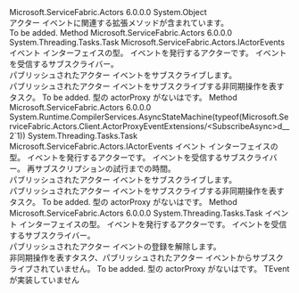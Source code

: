 <Type Name="ActorProxyEventExtensions" FullName="Microsoft.ServiceFabric.Actors.Client.ActorProxyEventExtensions">
  <TypeSignature Language="C#" Value="public static class ActorProxyEventExtensions" />
  <TypeSignature Language="ILAsm" Value=".class public auto ansi abstract sealed beforefieldinit ActorProxyEventExtensions extends System.Object" />
  <TypeSignature Language="DocId" Value="T:Microsoft.ServiceFabric.Actors.Client.ActorProxyEventExtensions" />
  <TypeSignature Language="VB.NET" Value="Public Module ActorProxyEventExtensions" />
  <TypeSignature Language="F#" Value="type ActorProxyEventExtensions = class" />
  <AssemblyInfo>
    <AssemblyName>Microsoft.ServiceFabric.Actors</AssemblyName>
    <AssemblyVersion>6.0.0.0</AssemblyVersion>
  </AssemblyInfo>
  <Base>
    <BaseTypeName>System.Object</BaseTypeName>
  </Base>
  <Interfaces />
  <Docs>
    <summary>
            アクター イベントに関連する拡張メソッドが含まれています。
            </summary>
    <remarks>To be added.</remarks>
  </Docs>
  <Members>
    <Member MemberName="SubscribeAsync&lt;TEvent&gt;">
      <MemberSignature Language="C#" Value="public static System.Threading.Tasks.Task SubscribeAsync&lt;TEvent&gt; (this Microsoft.ServiceFabric.Actors.IActorEventPublisher actorProxy, TEvent subscriber) where TEvent : Microsoft.ServiceFabric.Actors.IActorEvents;" />
      <MemberSignature Language="ILAsm" Value=".method public static hidebysig class System.Threading.Tasks.Task SubscribeAsync&lt;(class Microsoft.ServiceFabric.Actors.IActorEvents) TEvent&gt;(class Microsoft.ServiceFabric.Actors.IActorEventPublisher actorProxy, !!TEvent subscriber) cil managed" />
      <MemberSignature Language="DocId" Value="M:Microsoft.ServiceFabric.Actors.Client.ActorProxyEventExtensions.SubscribeAsync``1(Microsoft.ServiceFabric.Actors.IActorEventPublisher,``0)" />
      <MemberSignature Language="VB.NET" Value="&lt;Extension()&gt;&#xA;Public Function SubscribeAsync(Of TEvent As IActorEvents) (actorProxy As IActorEventPublisher, subscriber As TEvent) As Task" />
      <MemberSignature Language="F#" Value="static member SubscribeAsync : Microsoft.ServiceFabric.Actors.IActorEventPublisher * 'Event -&gt; System.Threading.Tasks.Task (requires 'Event :&gt; Microsoft.ServiceFabric.Actors.IActorEvents)" Usage="Microsoft.ServiceFabric.Actors.Client.ActorProxyEventExtensions.SubscribeAsync (actorProxy, subscriber)" />
      <MemberType>Method</MemberType>
      <AssemblyInfo>
        <AssemblyName>Microsoft.ServiceFabric.Actors</AssemblyName>
        <AssemblyVersion>6.0.0.0</AssemblyVersion>
      </AssemblyInfo>
      <ReturnValue>
        <ReturnType>System.Threading.Tasks.Task</ReturnType>
      </ReturnValue>
      <TypeParameters>
        <TypeParameter Name="TEvent">
          <Constraints>
            <InterfaceName>Microsoft.ServiceFabric.Actors.IActorEvents</InterfaceName>
          </Constraints>
        </TypeParameter>
      </TypeParameters>
      <Parameters>
        <Parameter Name="actorProxy" Type="Microsoft.ServiceFabric.Actors.IActorEventPublisher" RefType="this" />
        <Parameter Name="subscriber" Type="TEvent" />
      </Parameters>
      <Docs>
        <typeparam name="TEvent">イベント インターフェイスの型。</typeparam>
        <param name="actorProxy">イベントを発行するアクターです。</param>
        <param name="subscriber">イベントを受信するサブスクライバー。</param>
        <summary>
            パブリッシュされたアクター イベントをサブスクライブします。
            </summary>
        <returns>パブリッシュされたアクター イベントをサブスクライブする非同期操作を表すタスク。</returns>
        <remarks>To be added.</remarks>
        <exception cref="T:System.ArgumentException">
          <para>型の actorProxy がないは<see cref="T:Microsoft.ServiceFabric.Actors.Client.ActorProxy" /></para>です。
            </exception>
      </Docs>
    </Member>
    <Member MemberName="SubscribeAsync&lt;TEvent&gt;">
      <MemberSignature Language="C#" Value="public static System.Threading.Tasks.Task SubscribeAsync&lt;TEvent&gt; (this Microsoft.ServiceFabric.Actors.IActorEventPublisher actorProxy, TEvent subscriber, TimeSpan resubscriptionInterval) where TEvent : Microsoft.ServiceFabric.Actors.IActorEvents;" />
      <MemberSignature Language="ILAsm" Value=".method public static hidebysig class System.Threading.Tasks.Task SubscribeAsync&lt;(class Microsoft.ServiceFabric.Actors.IActorEvents) TEvent&gt;(class Microsoft.ServiceFabric.Actors.IActorEventPublisher actorProxy, !!TEvent subscriber, valuetype System.TimeSpan resubscriptionInterval) cil managed" />
      <MemberSignature Language="DocId" Value="M:Microsoft.ServiceFabric.Actors.Client.ActorProxyEventExtensions.SubscribeAsync``1(Microsoft.ServiceFabric.Actors.IActorEventPublisher,``0,System.TimeSpan)" />
      <MemberSignature Language="VB.NET" Value="&lt;Extension()&gt;&#xA;Public Function SubscribeAsync(Of TEvent As IActorEvents) (actorProxy As IActorEventPublisher, subscriber As TEvent, resubscriptionInterval As TimeSpan) As Task" />
      <MemberSignature Language="F#" Value="static member SubscribeAsync : Microsoft.ServiceFabric.Actors.IActorEventPublisher * 'Event * TimeSpan -&gt; System.Threading.Tasks.Task (requires 'Event :&gt; Microsoft.ServiceFabric.Actors.IActorEvents)" Usage="Microsoft.ServiceFabric.Actors.Client.ActorProxyEventExtensions.SubscribeAsync (actorProxy, subscriber, resubscriptionInterval)" />
      <MemberType>Method</MemberType>
      <AssemblyInfo>
        <AssemblyName>Microsoft.ServiceFabric.Actors</AssemblyName>
        <AssemblyVersion>6.0.0.0</AssemblyVersion>
      </AssemblyInfo>
      <Attributes>
        <Attribute>
          <AttributeName>System.Runtime.CompilerServices.AsyncStateMachine(typeof(Microsoft.ServiceFabric.Actors.Client.ActorProxyEventExtensions/&lt;SubscribeAsync&gt;d__2`1))</AttributeName>
        </Attribute>
      </Attributes>
      <ReturnValue>
        <ReturnType>System.Threading.Tasks.Task</ReturnType>
      </ReturnValue>
      <TypeParameters>
        <TypeParameter Name="TEvent">
          <Constraints>
            <InterfaceName>Microsoft.ServiceFabric.Actors.IActorEvents</InterfaceName>
          </Constraints>
        </TypeParameter>
      </TypeParameters>
      <Parameters>
        <Parameter Name="actorProxy" Type="Microsoft.ServiceFabric.Actors.IActorEventPublisher" RefType="this" />
        <Parameter Name="subscriber" Type="TEvent" />
        <Parameter Name="resubscriptionInterval" Type="System.TimeSpan" />
      </Parameters>
      <Docs>
        <typeparam name="TEvent">イベント インターフェイスの型。</typeparam>
        <param name="actorProxy">イベントを発行するアクターです。</param>
        <param name="subscriber">イベントを受信するサブスクライバー。</param>
        <param name="resubscriptionInterval">再サブスクリプションの試行までの時間。</param>
        <summary>
            パブリッシュされたアクター イベントをサブスクライブします。
            </summary>
        <returns>パブリッシュされたアクター イベントをサブスクライブする非同期操作を表すタスク。</returns>
        <remarks>To be added.</remarks>
        <exception cref="T:System.ArgumentException">
          <para>型の actorProxy がないは<see cref="T:Microsoft.ServiceFabric.Actors.Client.ActorProxy" /></para>です。
            </exception>
      </Docs>
    </Member>
    <Member MemberName="UnsubscribeAsync&lt;TEvent&gt;">
      <MemberSignature Language="C#" Value="public static System.Threading.Tasks.Task UnsubscribeAsync&lt;TEvent&gt; (this Microsoft.ServiceFabric.Actors.IActorEventPublisher actorProxy, TEvent subscriber);" />
      <MemberSignature Language="ILAsm" Value=".method public static hidebysig class System.Threading.Tasks.Task UnsubscribeAsync&lt;TEvent&gt;(class Microsoft.ServiceFabric.Actors.IActorEventPublisher actorProxy, !!TEvent subscriber) cil managed" />
      <MemberSignature Language="DocId" Value="M:Microsoft.ServiceFabric.Actors.Client.ActorProxyEventExtensions.UnsubscribeAsync``1(Microsoft.ServiceFabric.Actors.IActorEventPublisher,``0)" />
      <MemberSignature Language="VB.NET" Value="&lt;Extension()&gt;&#xA;Public Function UnsubscribeAsync(Of TEvent) (actorProxy As IActorEventPublisher, subscriber As TEvent) As Task" />
      <MemberSignature Language="F#" Value="static member UnsubscribeAsync : Microsoft.ServiceFabric.Actors.IActorEventPublisher * 'Event -&gt; System.Threading.Tasks.Task" Usage="Microsoft.ServiceFabric.Actors.Client.ActorProxyEventExtensions.UnsubscribeAsync (actorProxy, subscriber)" />
      <MemberType>Method</MemberType>
      <AssemblyInfo>
        <AssemblyName>Microsoft.ServiceFabric.Actors</AssemblyName>
        <AssemblyVersion>6.0.0.0</AssemblyVersion>
      </AssemblyInfo>
      <ReturnValue>
        <ReturnType>System.Threading.Tasks.Task</ReturnType>
      </ReturnValue>
      <TypeParameters>
        <TypeParameter Name="TEvent" />
      </TypeParameters>
      <Parameters>
        <Parameter Name="actorProxy" Type="Microsoft.ServiceFabric.Actors.IActorEventPublisher" RefType="this" />
        <Parameter Name="subscriber" Type="TEvent" />
      </Parameters>
      <Docs>
        <typeparam name="TEvent">イベント インターフェイスの型。</typeparam>
        <param name="actorProxy">イベントを発行するアクターです。</param>
        <param name="subscriber">イベントを受信するサブスクライバー。</param>
        <summary>
            パブリッシュされたアクター イベントの登録を解除します。
            </summary>
        <returns>非同期操作を表すタスク、パブリッシュされたアクター イベントからサブスクライブされていません。</returns>
        <remarks>To be added.</remarks>
        <exception cref="T:System.ArgumentException">
          <para>型の actorProxy がないは<see cref="T:Microsoft.ServiceFabric.Actors.Client.ActorProxy" /></para>です。
            <para>TEvent が実装していません<see cref="T:Microsoft.ServiceFabric.Actors.IActorEvents" /></para></exception>
      </Docs>
    </Member>
  </Members>
</Type>